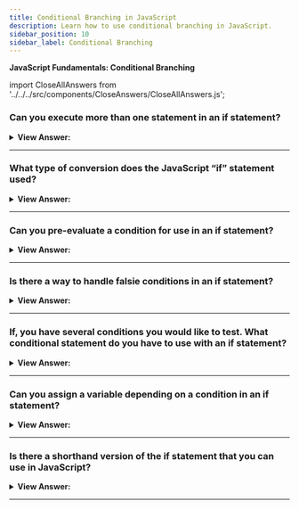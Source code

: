 ```yaml
---
title: Conditional Branching in JavaScript
description: Learn how to use conditional branching in JavaScript.
sidebar_position: 10
sidebar_label: Conditional Branching
---
```


**JavaScript Fundamentals: Conditional Branching**

<head>
  <title>Conditional Branching - Frontend Interview Questions & Answers</title>
  <meta charSet="utf-8" />
</head>

import CloseAllAnswers from '../../../src/components/CloseAnswers/CloseAllAnswers.js';

<CloseAllAnswers />

### Can you execute more than one statement in an if statement?

<details>
  <summary><strong>View Answer:</strong></summary>
  <div>
  <div><strong>Interview Response:</strong> Yes, but they will have to be wrapped in curly braces {}. This improves readability and is recommended, even if there is only one statement to execute.</div><br />
  <div><strong className="codeExample">Code Example:</strong><br /><br />

  <div></div>

```js
if (year == 2015) {
  alert("That's correct!");
  alert("You're so smart!");
}
```

  </div>
  </div>
</details>

---

### What type of conversion does the JavaScript “if” statement used?

<details>
  <summary><strong>View Answer:</strong></summary>
  <div>
  <div><strong>Interview Response:</strong> The if (…) statement evaluates the expression in its parentheses and converts the result to a Boolean value of true or false.</div>
  </div>
</details>

---

### Can you pre-evaluate a condition for use in an if statement?

<details>
  <summary><strong>View Answer:</strong></summary>
  <div>
  <div><strong>Interview Response:</strong> Yes, we can pass a pre-evaluated condition in a value to an if statement.</div><br />
  <div><strong className="codeExample">Code Example:</strong><br /><br />

  <div></div>

```js
let cond = year == 2015; // equality evaluates to true or false
if (cond) {
  alert('Hello, World'); // returns Hello, World
}
```

  </div>
  </div>
</details>

---

### Is there a way to handle falsie conditions in an if statement?

<details>
  <summary><strong>View Answer:</strong></summary>
  <div>
  <div><strong>Interview Response:</strong> We can use an if else statement to handle false conditions.</div><br />
  <div><strong>Technical Response:</strong> Yes, the “if” statement may contain an optional “else” block. It executes when the condition is falsie.
  </div><br />
  <div><strong className="codeExample">Code Example:</strong><br /><br />

  <div></div>

```js
let year = prompt('In which year was the ECMAScript-2015 published?', '');

if (year == 2015) {
  alert('You guessed it right!');
} else {
  alert('How can you be so wrong?'); // any value except 2015
}
```

  </div>
  </div>
</details>

---

### If, you have several conditions you would like to test. What conditional statement do you have to use with an if statement?

<details>
  <summary><strong>View Answer:</strong></summary>
  <div>
  <div><strong>Interview Response:</strong> To test several conditions in an if statement you will have to add an “else if” statement. There can be more than one else if block. The final else is optional.</div><br />
  <div><strong className="codeExample">Code Example:</strong><br /><br />

  <div></div>

```js
let year = prompt('In which year was the ECMAScript-2015  published?', '');

if (year < 2015) {
  alert('Too early...');
} else if (year > 2015) {
  alert('Too late');
} else {
  alert('Exactly!');
}
```

  </div>
  </div>
</details>

---

### Can you assign a variable depending on a condition in an if statement?

<details>
  <summary><strong>View Answer:</strong></summary>
  <div>
  <div><strong>Interview Response:</strong> Yes, you can assign a variable depending on a condition in an if statement.</div><br />
  <div><strong className="codeExample">Code Example:</strong><br /><br />

  <div></div>

```js
let accessAllowed;
let age = prompt('How old are you?', '');

if (age > 18) {
  accessAllowed = true;
} else {
  accessAllowed = false;
}

alert(accessAllowed);
```

  </div>
  </div>
</details>

---

### Is there a shorthand version of the if statement that you can use in JavaScript?

<details>
  <summary><strong>View Answer:</strong></summary>
  <div>
  <div><strong>Interview Response:</strong> We can use the ternary operator shorthand syntax.</div><br />
  <div><strong>Technical Response:</strong> Yes, the condition/ternary (?) operator can be used to shorten the implementation of a conditional statement.
  </div><br />
  <div><strong className="codeExample">Code Example:</strong><br /><br />

  <div></div>

```js
// the comparison operator "age > 18" executes first anyway
// (no need to wrap it into parentheses)
let accessAllowed = age > 18 ? true : false;
```

  </div><br />
  <div><strong className="codeExample">Note:</strong> In the example above, you can avoid using the question mark operator because the comparison itself returns true/false<br /><br />

  <div></div>

```js
// the same
let accessAllowed = age > 18;
```

  </div>
  </div>
</details>

---
